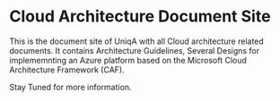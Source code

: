 # Cloud Architecture Document Site
This is the document site of UniqA with all Cloud architecture related documents. It contains Architecture Guidelines, Several Designs for implememnting an Azure platform based on the Microsoft Cloud Architecture Framework (CAF).

Stay Tuned for more information.
